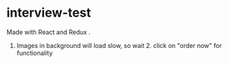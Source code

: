 # interview-test

Made with React and Redux .
 1. Images in background will load slow, so wait   2. click on "order now" for functionality  
